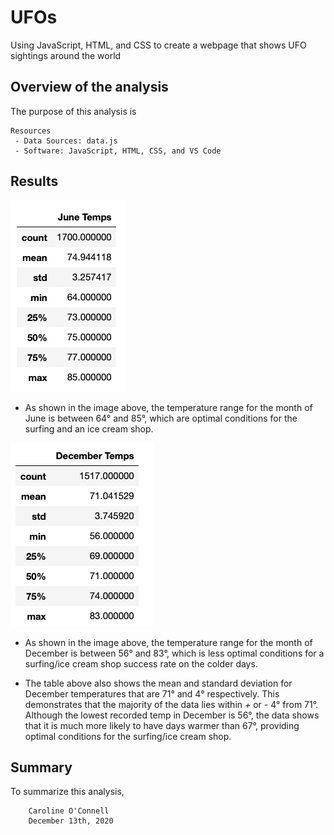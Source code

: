 # UFOs
Using JavaScript, HTML, and CSS to create a webpage that shows UFO sightings around the world

## Overview of the analysis

The purpose of this analysis is  

    Resources
     - Data Sources: data.js
     - Software: JavaScript, HTML, CSS, and VS Code

## Results

![alt text](https://github.com/coconnell022/surfs_up/blob/main/Images/June_Temps.png?raw=true)

- As shown in the image above, the temperature range for the month of June is between 64° and 85°, which are optimal conditions for the surfing and an ice cream shop.

![alt text](https://github.com/coconnell022/surfs_up/blob/main/Images/Dec_Temps.png?raw=true)

- As shown in the image above, the temperature range for the month of December is between 56° and 83°, which is less optimal conditions for a surfing/ice cream shop success rate on the colder days.

- The table above also shows the mean and standard deviation for December temperatures that are 71° and 4° respectively. This demonstrates that the majority of the data lies within *+* or *-*  4° from 71°. Although the lowest recorded temp in December is 56°, the data shows that it is much more likely to have days warmer than 67°, providing optimal conditions for the surfing/ice cream shop.


## Summary

To summarize this analysis, 



        Caroline O'Connell
        December 13th, 2020
